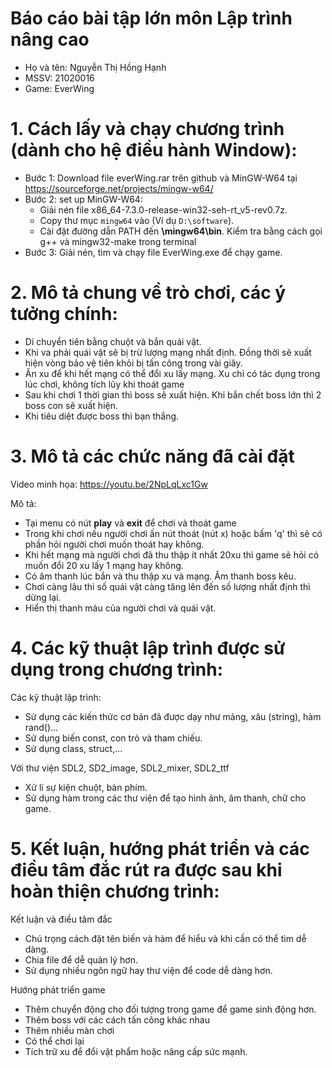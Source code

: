 # Báo cáo bài tập lớn môn Lập trình nâng cao
- Họ và tên: Nguyễn Thị Hồng Hạnh 
- MSSV: 21020016
- Game: EverWing

# 1. Cách lấy và chạy chương trình (dành cho hệ điều hành Window):
- Bước 1: Download file everWing.rar trên github và MinGW-W64 tại https://sourceforge.net/projects/mingw-w64/
- Bước 2: set up MinGW-W64: 
  - Giải nén file x86_64-7.3.0-release-win32-seh-rt_v5-rev0.7z. 
  - Copy thư mục `mingw64` vào **<ROOTDIR>** (Ví dụ `D:\software`). 
  - Cài đặt đường dẫn PATH đến **<ROOTDIR>\mingw64\bin**. Kiểm tra bằng cách gọi g++ và mingw32-make trong terminal
- Bước 3: Giải nén, tìm và chạy file EverWing.exe để chạy game.
  
# 2. Mô tả chung về trò chơi, các ý tưởng chính:
- Di chuyển tiên bằng chuột và bắn quái vật.
- Khi va phải quái vật sẽ bị trừ lượng mạng nhất định. Đồng thời sẽ xuất hiện vòng bảo vệ tiên khỏi bị tấn công trong vài giây.
- Ăn xu để khi hết mạng có thể đổi xu lấy mạng. Xu chỉ có tác dụng trong lúc chơi, không tích lũy khi thoát game
- Sau khi chơi 1 thời gian thì boss sẽ xuất hiện. Khi bắn chết boss lớn thì 2 boss con sẽ xuất hiện. 
- Khi tiêu diệt được boss thì bạn thắng.
  
# 3. Mô tả các chức năng đã cài đặt
Video minh họa: https://youtu.be/2NpLqLxc1Gw

Mô tả:
- Tại menu có nút **play** và **exit** để chơi và thoát game
- Trong khi chơi nếu người chơi ấn nút thoát (nút x) hoặc bấm 'q' thì sẽ có phần hỏi người chơi muốn thoát hay không.
- Khi hết mạng mà người chơi đã thu thập ít nhất 20xu thì game sẽ hỏi có muốn đổi 20 xu lấy 1 mạng hay không.
- Có âm thanh lúc bắn và thu thập xu và mạng. Âm thanh boss kêu.
- Chơi càng lâu thì số quái vật càng tăng lên đến số lượng nhất định thì dừng lại.
- Hiển thị thanh máu của người chơi và quái vật.
  
# 4. Các kỹ thuật lập trình được sử dụng trong chương trình:
Các kỹ thuật lập trình:
  
- Sử dụng các kiến thức cơ bản đã được dạy như mảng, xâu (string), hàm rand()...
- Sử dụng biến const, con trỏ và tham chiếu.
- Sử dụng class, struct,...
  
  
Với thư viện SDL2, SD2_image, SDL2_mixer, SDL2_ttf
- Xử lí sự kiện chuột, bàn phím.
- Sử dụng hàm trong các thư viện để tạo hình ảnh, âm thanh, chữ cho game.

# 5. Kết luận, hướng phát triển và các điều tâm đắc rút ra được sau khi hoàn thiện chương trình:
Kết luận và điều tâm đắc
  
- Chú trọng cách đặt tên biến và hàm để hiểu và khi cần có thể tìm dễ dàng.
- Chia file để dễ quản lý hơn.
- Sử dụng nhiều ngôn ngữ hay thư viện để code dễ dàng hơn.

Hướng phát triển game
  
- Thêm chuyển động cho đối tượng trong game để game sinh động hơn.
- Thêm boss với các cách tấn công khác nhau
- Thêm nhiều màn chơi
- Có thể chơi lại
- Tích trữ xu để đổi vật phẩm hoặc nâng cấp sức mạnh.
